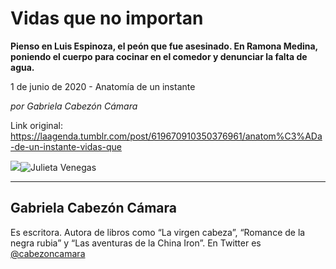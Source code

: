 # Vidas que no importan

**Pienso en Luis Espinoza, el peón que fue asesinado. En Ramona Medina, poniendo el cuerpo para cocinar en el comedor y denunciar la falta de agua.**

1 de junio de 2020 - Anatomía de un instante

_por Gabriela Cabezón Cámara_

Link original: https://laagenda.tumblr.com/post/619670910350376961/anatom%C3%ADa-de-un-instante-vidas-que

![](https://64.media.tumblr.com/420a104398e8f1cd62652931c833bf5a/f69f76d172c3a6eb-4e/s500x750/42ab22f3c322052f535f379abe9e6a3894bf0c27.jpg)![Julieta Venegas](https://64.media.tumblr.com/0940cc00ddf3dd67a99e18d5fad3cc3b/f69f76d172c3a6eb-5b/s250x400/359dc17577766b380f6bb68b8c6819956e984a8e.jpg)

---

Gabriela Cabezón Cámara
-----------------------

 Es escritora. Autora de libros como “La virgen cabeza”, “Romance de la negra rubia” y “Las aventuras de la China Iron”. En Twitter es [@cabezoncamara](https://twitter.com/cabezoncamara) 

